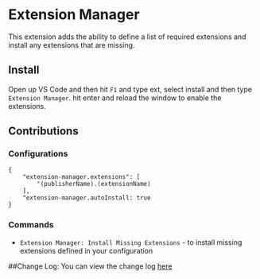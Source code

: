 # Extension Manager
This extension adds the ability to define a list of required extensions and install any extensions that are missing.

## Install
Open up VS Code and then hit `F1` and type ext, select install and then type `Extension Manager`.
hit enter and reload the window to enable the extensions.

## Contributions

### Configurations
```
{
    "extension-manager.extensions": [
        "(publisherName).(extensionName)
    ],
    "extension-manager.autoInstall: true
}
```

### Commands
* `Extension Manager: Install Missing Extensions` - to install missing extensions defined in your configuration

##Change Log: 
You can view the change log [here](https://gitbub.com/webstp/extension-manager/blob/master/CHANGELOG.md)



